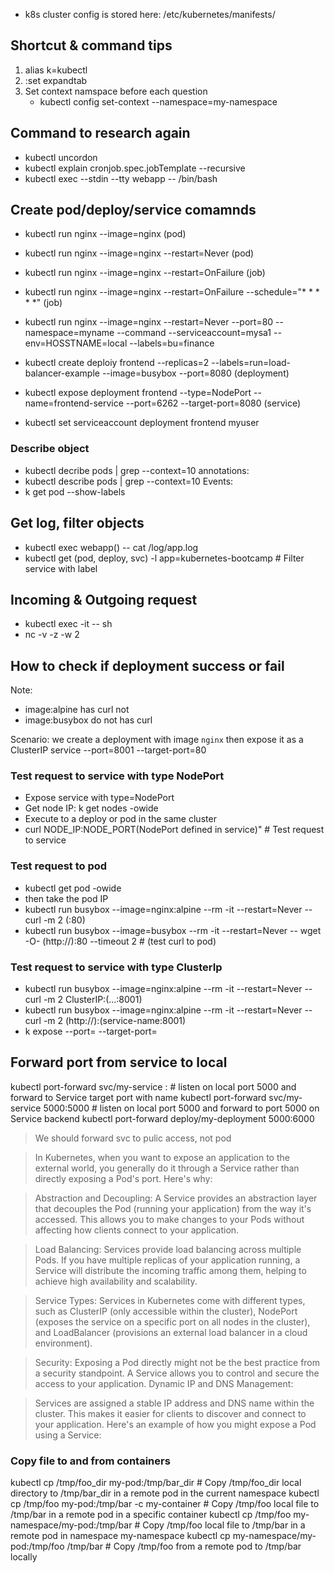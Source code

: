 - k8s cluster config is stored here: /etc/kubernetes/manifests/

## Shortcut & command tips

1. alias k=kubectl
2. :set expandtab
3. Set context namspace before each question
   - kubectl config set-context <my-context> --namespace=my-namespace

## Command to research again

- kubectl uncordon <node-name>
- kubectl explain cronjob.spec.jobTemplate --recursive
- kubectl exec --stdin --tty webapp<pod-name> -- /bin/bash

## Create pod/deploy/service comamnds

- kubectl run nginx --image=nginx (pod)
- kubectl run nginx --image=nginx --restart=Never (pod)
- kubectl run nginx --image=nginx --restart=OnFailure (job)
- kubectl run nginx --image=nginx --restart=OnFailure --schedule="\* \* \* \* \*" (job)
- kubectl run nginx --image=nginx --restart=Never --port=80 --namespace=myname --command --serviceaccount=mysa1 --env=HOSSTNAME=local --labels=bu=finance

- kubectl create deploiy frontend --replicas=2 --labels=run=load-balancer-example --image=busybox --port=8080 (deployment)
- kubectl expose deployment frontend --type=NodePort --name=frontend-service --port=6262 --target-port=8080 (service)

- kubectl set serviceaccount deployment frontend myuser

### Describe object

- kubectl decribe pods | grep --context=10 annotations:
- kubectl describe pods | grep --context=10 Events:
- k get pod --show-labels

## Get log, filter objects

- kubectl exec webapp(<pod-name>) -- cat /log/app.log
- kubectl get <objects>(pod, deploy, svc) -l app=kubernetes-bootcamp # Filter service with label

## Incoming & Outgoing request

- kubectl exec -it <object-name> -- sh
- nc -v -z -w 2 <service-name> <port-name>

## How to check if deployment success or fail

Note: 
- image:alpine has curl not
- image:busybox do not has curl

Scenario: we create a deployment with image `nginx` then expose it as a ClusterIP service --port=8001 --target-port=80
<!-- (need to point to this port because to test nginx we need to access to it) -->
<!-- in the case we deploy backend run on port 3000, so we need to add --target-port=3000 (container-port) --port=... (it is the service port that other services in the same cluster will use) -->

### Test request to service with type NodePort
- Expose service with type=NodePort
- Get node IP: k get nodes -owide
- Execute to a deploy or pod in the same cluster
- curl NODE_IP:NODE_PORT(NodePort defined in service)" # Test request to service

### Test request to pod
- kubectl get pod -owide
- then take the pod IP
- kubectl run busybox --image=nginx:alpine --rm -it --restart=Never -- curl -m 2 <pod-ip>(:80)
- kubectl run busybox --image=busybox --rm -it --restart=Never -- wget -O- (http://)<pod-name>:80 --timeout 2 # (test curl to pod)

### Test request to service with type ClusterIp
- kubectl run busybox --image=nginx:alpine --rm -it --restart=Never -- curl -m 2 ClusterIP:<service-port>(...:8001)
- kubectl run busybox --image=nginx:alpine --rm -it --restart=Never -- curl -m 2 (http://)<service-name>:<service-port>(service-name:8001)
- k expose <deployment-name> --port=<service-port> --target-port=<container-port-that-we-want-to-redirect-request-to>

## Forward port from service to local

kubectl port-forward svc/my-service <local-port>:<service-port> # listen on local port 5000 and forward to Service target port with name <my-service-port>
kubectl port-forward svc/my-service 5000:5000 # listen on local port 5000 and forward to port 5000 on Service backend
kubectl port-forward deploy/my-deployment 5000:6000

> We should forward svc to pulic access, not pod

>In Kubernetes, when you want to expose an application to the external world, you generally do it through a Service rather than directly exposing a Pod's port. Here's why:

>Abstraction and Decoupling:
>A Service provides an abstraction layer that decouples the Pod (running your application) from the way it's accessed. This allows you to make changes to your Pods without affecting how clients connect to your application.

>Load Balancing:
>Services provide load balancing across multiple Pods. If you have multiple replicas of your application running, a Service will distribute the incoming traffic among them, helping to achieve high availability and scalability.

>Service Types:
>Services in Kubernetes come with different types, such as ClusterIP (only accessible within the cluster), NodePort (exposes the service on a specific port on all nodes in the cluster), and LoadBalancer (provisions an external load balancer in a cloud environment).

>Security:
>Exposing a Pod directly might not be the best practice from a security standpoint. A Service allows you to control and secure the access to your application.
>Dynamic IP and DNS Management:

>Services are assigned a stable IP address and DNS name within the cluster. This makes it easier for clients to discover and connect to your application.
>Here's an example of how you might expose a Pod using a Service:

### Copy file to and from containers

kubectl cp /tmp/foo_dir my-pod:/tmp/bar_dir # Copy /tmp/foo_dir local directory to /tmp/bar_dir in a remote pod in the current namespace
kubectl cp /tmp/foo my-pod:/tmp/bar -c my-container # Copy /tmp/foo local file to /tmp/bar in a remote pod in a specific container
kubectl cp /tmp/foo my-namespace/my-pod:/tmp/bar # Copy /tmp/foo local file to /tmp/bar in a remote pod in namespace my-namespace
kubectl cp my-namespace/my-pod:/tmp/foo /tmp/bar # Copy /tmp/foo from a remote pod to /tmp/bar locally

